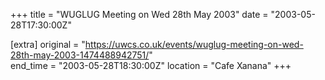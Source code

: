 +++
title = "WUGLUG Meeting on Wed 28th May 2003"
date = "2003-05-28T17:30:00Z"

[extra]
original = "https://uwcs.co.uk/events/wuglug-meeting-on-wed-28th-may-2003-1474488942751/"    
end_time = "2003-05-28T18:30:00Z"
location = "Cafe Xanana"
+++



